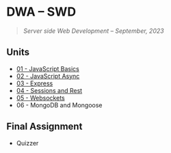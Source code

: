 # DWA – SWD

> _Server side Web Development – September, 2023_

## Units

- [01 - JavaScript Basics](unit01%20-%20JavaScript%20Basics)
- [02 - JavaScript Async](unit02%20-%20JavaScript%20Async)
- [03 - Express](unit03%20-%20Express)
- [04 - Sessions and Rest](unit04%20-%20Sessions%20and%20Rest)
- [05 - Websockets](unit05%20-%20Websockets)
- 06 - MongoDB and Mongoose
  <!-- - [06 - MongoDB and Mongoose](unit06%20-%20MongoDB%20and%20Mongoose) -->

## Final Assignment

- Quizzer
  <!-- - [Quizzer](quizzer) -->
